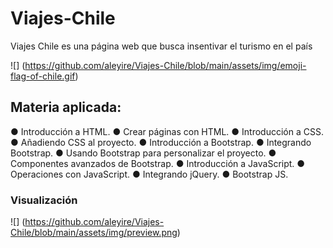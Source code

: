 # Viajes-Chile

Viajes Chile es una página web que busca insentivar el turismo en el país

![] (https://github.com/aleyire/Viajes-Chile/blob/main/assets/img/emoji-flag-of-chile.gif)

## Materia aplicada:

● Introducción a HTML.
● Crear páginas con HTML.
● Introducción a CSS.
● Añadiendo CSS al proyecto.
● Introducción a Bootstrap.
● Integrando Bootstrap.
● Usando Bootstrap para personalizar el proyecto.
● Componentes avanzados de Bootstrap.
● Introducción a JavaScript.
● Operaciones con JavaScript.
● Integrando jQuery.
● Bootstrap JS.

### Visualización

![] (https://github.com/aleyire/Viajes-Chile/blob/main/assets/img/preview.png)
